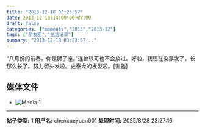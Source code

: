 ```yaml
---
title: "2013-12-18 03:23:57"
date: 2013-12-18T14:00:00+08:00
draft: false
categories: ["moments","2013","2013-12"]
tags: ["朋友圈","生活记录"]
summary: "2013-12-18 03:23:57..."
---
```


“八月份的前奏，你是狮子座。”连曾轶可也不会放过。好啦，我现在染黑发了，长那么长了。努力留头发啦。史泰龙的发型啦。[害羞]

## 媒体文件

- ![Media 1](/Moments/photos/2013-12-18/201312180323570.jpg)

---

**帖子类型:** 1
**用户名:** chenxueyuan001
**处理时间:** 2025/8/28 23:27:16